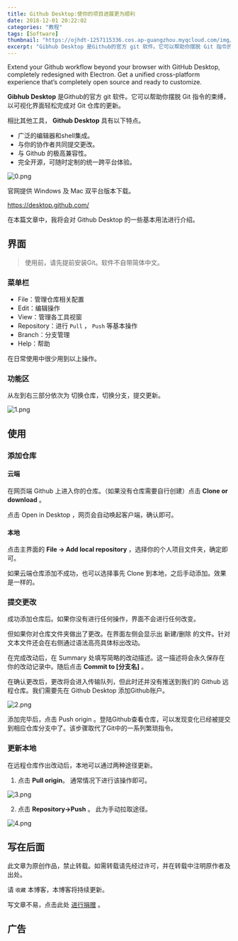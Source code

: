 ```yaml
---
title: Github Desktop:使你的项目进展更为顺利
date: 2018-12-01 20:22:02
categories: "教程"
tags: [Software]
thumbnail: "https://ojhdt-1257115336.cos.ap-guangzhou.myqcloud.com/img/20181201/0.png"
excerpt: "Gibhub Desktop 是Github的官方 git 软件。它可以帮助你摆脱 Git 指令的束缚，以可视化界面轻松完成对 Git 仓库的更新。"
---
```

Extend your Github workflow beyond your browser with GitHub Desktop, completely redesigned with Electron. Get a unified cross-platform experience that’s completely open source and ready to customize.

**Gibhub Desktop** 是Github的官方 git 软件。它可以帮助你摆脱 Git 指令的束缚，以可视化界面轻松完成对 Git 仓库的更新。

相比其他工具， **Github Desktop** 具有以下特点。

- 广泛的编辑器和shell集成。
- 与你的协作者共同提交更改。
- 与 Github 的极高兼容性。
- 完全开源，可随时定制的统一跨平台体验。

![0.png](https://ojhdt-1257115336.cos.ap-guangzhou.myqcloud.com/img/20181201/0.png)

官网提供 Windows 及 Mac 双平台版本下载。

https://desktop.github.com/

在本篇文章中，我将会对 Github Desktop 的一些基本用法进行介绍。

## 界面
>使用前，请先提前安装Git。软件不自带简体中文。

### 菜单栏
- File：管理仓库相关配置
- Edit：编辑操作
- View：管理各工具视窗
- Repository：进行 `Pull` ， `Push` 等基本操作
- Branch：分支管理
- Help：帮助

在日常使用中很少用到以上操作。

### 功能区
从左到右三部分依次为 切换仓库，切换分支，提交更新。

![1.png](https://ojhdt-1257115336.cos.ap-guangzhou.myqcloud.com/img/20181201/1.png)

## 使用

### 添加仓库

#### 云端
在网页端 Github 上进入你的仓库。（如果没有仓库需要自行创建）点击 **Clone or download** 。

点击 Open in Desktop ，网页会自动唤起客户端，确认即可。

#### 本地
点击主界面的 **File -> Add local repository** ，选择你的个人项目文件夹，确定即可。

如果云端仓库添加不成功，也可以选择事先 Clone 到本地，之后手动添加。效果是一样的。

### 提交更改

成功添加仓库后。如果你没有进行任何操作，界面不会进行任何改变。

但如果你对仓库文件夹做出了更改。在界面左侧会显示出 新建/删除 的文件。针对文本文件还会在右侧通过语法高亮具体标出改动。

在完成改动后，在 Summary 处填写简略的改动描述。这一描述将会永久保存在你的改动记录中。随后点击 **Commit to [分支名]** 。

在确认更改后，更改将会进入传输队列，但此时还并没有推送到我们的 Github 远程仓库。我们需要先在 Github Desktop 添加Github账户。

![2.png](https://ojhdt-1257115336.cos.ap-guangzhou.myqcloud.com/img/20181201/2.png)

添加完毕后，点击 Push origin 。登陆Github查看仓库，可以发现变化已经被提交到相应仓库分支中了。该步骤取代了Git中的一系列繁琐指令。


### 更新本地
在远程仓库作出改动后，本地可以通过两种途径更新。

1. 点击 **Pull origin**。
    通常情况下进行该操作即可。

![3.png](https://ojhdt-1257115336.cos.ap-guangzhou.myqcloud.com/img/20181201/3.png)

2. 点击 **Repository->Push** 。
    此为手动拉取途径。

![4.png](https://ojhdt-1257115336.cos.ap-guangzhou.myqcloud.com/img/20181201/4.png)
## 写在后面
此文章为原创作品，禁止转载。如需转载请先经过许可，并在转载中注明原作者及出处。

请 `收藏` 本博客，本博客将持续更新。

写文章不易，点击此处 <a data-fancybox data-src="#modal" href="javascript:;" >进行捐赠</a> 。



 <div style="display: none;" id="modal" > 
 <h2>捐赠</h2> 
 <p>写文章不易，请我喝一杯咖啡吧~ <br>
 <img src="https://blog.ojhdt.com/alipay.png" width="240" height="364" alt="支付宝" /> <img src="https://blog.ojhdt.com/wechat.png" width="240" height="364" alt="微信" /> <br>

点击<a href="https://blog.ojhdt.com/donate">此处</a>前往捐赠详情页。
 </p> 
 </div> 


## 广告
<script async src="//pagead2.googlesyndication.com/pagead/js/adsbygoogle.js"></script>
<ins class="adsbygoogle"
     style="display:block; text-align:center;"
     data-ad-layout="in-article"
     data-ad-format="fluid"
     data-ad-client="ca-pub-1043177129475579"
     data-ad-slot="7254716173"></ins>
<script>
     (adsbygoogle = window.adsbygoogle || []).push({});
</script>
